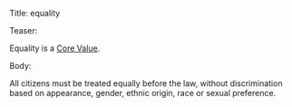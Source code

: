 Title: equality

Teaser:

Equality is a [Core Value](../core/values.html).

Body:

All citizens must be treated equally before the law, without discrimination based on appearance, gender, ethnic origin, race or sexual preference.
